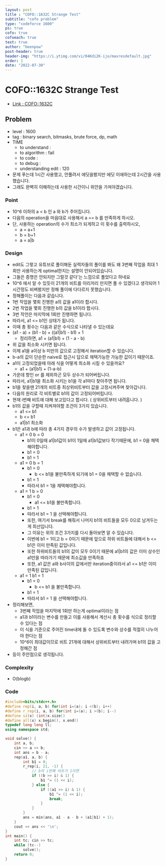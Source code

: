 ```yaml
---
layout: post
title : "COFO::1632C Strange Test"
subtitle: "cofo problem"
type: "codeforce 1600"
ps: true
cofo: true
cofoeach: true
text: true
author: "beenpow"
post-header: true
header-img: "https://i.ytimg.com/vi/04Kdi2K-ijo/maxresdefault.jpg"
order: 1
date: "2022-07-30"
---
```

# COFO::1632C Strange Test
- [Link : COFO::1632C](https://codeforces.com/problemset/problem/1632/C)


## Problem 

- level : 1600
- tag : binary search, bitmasks, brute force, dp, math
- TIME
  - to understand    : 
  - to algorithm     : fail
  - to code          : 
  - to debug         : 
  - understanding edit :  120
- 문제 푸는데 1시간 사용했고, 안풀려서 에딧을봤지만 에딧 이애하는데 2시간을 사용했습니다.
- 그래도 완벽히 이해하는데 사용한 시간이니 위안을 가져야겠습니다.

### Point
- 10^6 이하의 a < b 인 a 와 b가 주어집니다.
- 다음의 operation을 마음대로 사용해서 a == b 를 만족하게 하시오.
- 단, 사용하는 operation의 수가 최소가 되게하고 이 횟수를 출력하시오,
  - a = a+1
  - b = b+1
  - a = a|b

### Design
- edit도 그렇고 유튜브로 풀이해둔 실력자들의 풀이를 봐도 왜 3번째 작업을 최대 1회만 사용하는게 optimal한지는 설명이 안되어있습니다.
- 그들은 증명은 안되지만 그럴것 같다'는 느낌으로 풀었다고 하네요
- 10^6 에서 알 수 있듯이 21개의 비트를 이리저리 만지면 풀 수 있겠다고 생각되어 1시간정도 비벼봤지만 정해 풀이에 다다르지 못했습니다.
- 정해풀이는 다음과 같습니다.
- 1번 작업을 몇회 진행한 a의 값을 a1이라 합시다.
- 2번 작업을 몇회 진행한 b의 값을 b1이라 합시다.
- 3번 작언은 마지막에 1회만 진행하면 됩니다.
- 따라서, a1 <= b1인 상태가 됩니다.
- 이때 총 횟수는 다음과 같은 수식으로 나타낼 수 있는데요
- (a1 - a) + (b1 - b) + ((a1|b1) - b1) + 1
  - 정리하면, a1 + (a1|b1) + (1 - a - b)
- 위 값을 최소화 시키면 됩니다.
- 이제 a1을 a이상 b 미만의 값으로 고정해서 iteration할 수 있습니다.
- b-a의 값이 단순한 naive로 접근시 답으로 채택가능한 가능한 값이기 때문이죠.
- a1이 고정되었을때 아래 식을 어떻게 최소화 시킬 수 있을까요?
  - a1 + (a1|b1) + (1-a-b)
- 가운데 항인 or 를 제외하곤 모두 상수가 되어버립니다.
- 따라서, a1|b1을 최소화 시키는 b1을 각 a1마다 찾아주면 됩니다.
- b1을 찾을땐 21개의 비트중 최상위비트부터 값을 고정시켜주며 찾아갑니다.
- 다음의 원리로 각 비트별로 b1의 값이 고정되어버립니다.
- 현재 i번째 비트에 대해 보고있다고 합시다. ( 상위비트부터 내려옵니다. )
- b1의 값을 구할때 지켜져야할 조건이 3가지 있습니다.
  - a1 <= b1 
  - b <= b1
  - a1|b1 최소화
- b1은 a1과 b에 따라 총 4가지 경우의 수가 발생하고 값이 고정됩니다.
  - a1 = 0 b = 0
    - b1이 0일때 a1|b1값이 b1이 1일때 a1|b1값보다 작기때문에, b1 = 0을 채택해야합니다.
    - b1 = 0
    - b1 = 1
  - a1 = 0 b = 1
    - b1 = 0
      - b <= b1을 불만족하게 되기에 b1 = 0을 채택할 수 없습니다.
    - b1 = 1
    - 따라서 b1 = 1을 채택해야합니다.
  - a1 = 1 b = 0
    - b1 = 0
      - a1 <= b1을 불만족합니다.
    - b1 = 1
    - 따라서 b1 = 1 을 선택해야합니다.
    - 또한, 여기서 break를 해줘서 나머지 b1의 비트들을 모두 0으로 남겨두는게 최선입니다.
    - 그 이유는 위의 조건 3가지를 다시 돌아보면 알 수 있습니다.
    - 이번에 b1 = 1이고 b = 0이기 때문에 앞으로 하위 비트들에 대해서 b <= b1은 이미 만족된 값입니다.
    - 또한 하위비트들의 b1의 값이 모두 0이기 때문에 a1|b1의 값은 이미 상수인 a1만을 따라가기 때문에 최소값을 만족하죠
    - 또한, a1 값은 a와 b사이의 값에서만 iteration중이라서 a1 <= b1은 이미 만족된 값입니다.
  - a1 = 1 b1 = 1
    - b1 = 0
      - b <= b1 을 불만족합니다.
    - b1 = 1
  	- 따라서 b1 = 1 을 선택해야합니다.
- 정리해보면,
  - 3번째 작업을 마지막에 1회만 하는게 optimal이라는 점
  - a1과 b1이라는 변수를 만들고 이를 사용해서 계산시 총 횟수를 식으로 정리할 수 있다는 점
  - 이 식을 기준으로 주어진 time내에 돌 수 있도록 변수와 상수를 적절히 나누어야 한다는 점
  - 10^6이 최대값이므로 비트 21개에 대해서 상위비트부터 내려가며 b1의 값을 고정해간 점
- 등이 주안점으로 생각됩니다.

### Complexity
- O(blogb)

### Code

```cpp
#include<bits/stdc++.h>
#define rep(i, a, b) for(int i=(a); i <(b); i++)
#define r_rep(i, a, b) for(int i=(a); i >(b); i--)
#define sz(x) (int)x.size()
#define all(x) x.begin(), x.end()
typedef long long ll;
using namespace std;

void solve() {
    int a, b;
    cin >> a >> b;
    int ans = b - a;
    rep(a1, a, b) {
        int b1 = 0;
        r_rep(i, 21, -1) {
            // b의 i번째 비트가 1이면
            if ((b >> i) & 1) {
                b1 ^= (1 << i);
            } else {
                if ((a1 >> i) & 1) {
                    b1 ^= (1 << i);
                    break;
                }
            }
        }
        ans = min(ans, a1 - a - b + (a1|b1) + 1);
    }
    cout << ans << '\n';
}
int main() {
    int tc; cin >> tc;
    while (tc--)
        solve();
    return 0;
}
```
